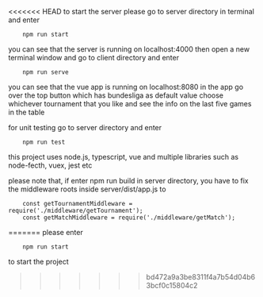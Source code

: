 <<<<<<< HEAD
to start the server please go to server directory in terminal and enter

        npm run start
you can see that the server is running on localhost:4000
then open a new terminal window and go to client directory and enter

        npm run serve
you can see that the vue app is running on localhost:8080
in the app go over the top button which has bundesliga as default value
choose whichever tournament that you like and see the info on the last five games in the table

for unit testing go to server directory and enter

        npm run test

this project uses node.js, typescript, vue
and multiple libraries such as node-fecth, vuex, jest etc

please note that, if enter npm run build in server directory, you have to fix the middleware roots inside
server/dist/app.js to

        const getTournamentMiddleware = require('./middleware/getTournament');
        const getMatchMiddleware = require('./middleware/getMatch');
=======
please enter

        npm run start
to start the project
>>>>>>> bd472a9a3be8311f4a7b54d04b63bcf0c15804c2
